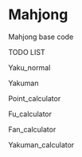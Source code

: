 # Mahjong
Mahjong base code

TODO LIST

Yaku_normal

Yakuman

Point_calculator

Fu_calculator

Fan_calculator

Yakuman_calculator



